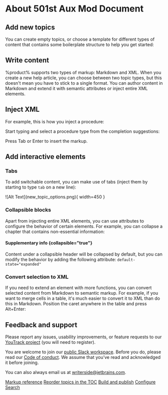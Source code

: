 # About 501st Aux Mod Document

<!--Writerside adds this topic when you create a new documentation project.
You can use it as a sandbox to play with Writerside features, and remove it from the TOC when you don't need it anymore.-->

## Add new topics
You can create empty topics, or choose a template for different types of content that contains some boilerplate structure to help you get started:


## Write content
%product% supports two types of markup: Markdown and XML.
When you create a new help article, you can choose between two topic types, but this doesn't mean you have to stick to a single format.
You can author content in Markdown and extend it with semantic attributes or inject entire XML elements.

## Inject XML
For example, this is how you inject a procedure:

<procedure title="Inject a procedure" id="inject-a-procedure">
    <step>
        <p>Start typing and select a procedure type from the completion suggestions:</p>
    </step>
    <step>
        <p>Press <shortcut>Tab</shortcut> or <shortcut>Enter</shortcut> to insert the markup.</p>
    </step>
</procedure>

## Add interactive elements

### Tabs
To add switchable content, you can make use of tabs (inject them by starting to type `tab` on a new line):

<tabs>
    <tab title="Markdown">
        <code-block lang="plain text">![Alt Text](new_topic_options.png){ width=450 }</code-block>
    </tab>
</tabs>

### Collapsible blocks
Apart from injecting entire XML elements, you can use attributes to configure the behavior of certain elements.
For example, you can collapse a chapter that contains non-essential information:

#### Supplementary info {collapsible="true"}
Content under a collapsible header will be collapsed by default,
but you can modify the behavior by adding the following attribute:
`default-state="expanded"`

### Convert selection to XML
If you need to extend an element with more functions, you can convert selected content from Markdown to semantic markup.
For example, if you want to merge cells in a table, it's much easier to convert it to XML than do this in Markdown.
Position the caret anywhere in the table and press <shortcut>Alt+Enter</shortcut>:


## Feedback and support
Please report any issues, usability improvements, or feature requests to our
<a href="https://youtrack.jetbrains.com/newIssue?project=WRS">YouTrack project</a>
(you will need to register).

You are welcome to join our
<a href="https://jb.gg/WRS_Slack">public Slack workspace</a>.
Before you do, please read our [Code of conduct](https://plugins.jetbrains.com/plugin/20158-writerside/docs/writerside-code-of-conduct.html).
We assume that you’ve read and acknowledged it before joining.

You can also always email us at [writerside@jetbrains.com](mailto:writerside@jetbrains.com).

<seealso>
    <category ref="wrs">
        <a href="https://plugins.jetbrains.com/plugin/20158-writerside/docs/markup-reference.html">Markup reference</a>
        <a href="https://plugins.jetbrains.com/plugin/20158-writerside/docs/manage-table-of-contents.html">Reorder topics in the TOC</a>
        <a href="https://plugins.jetbrains.com/plugin/20158-writerside/docs/local-build.html">Build and publish</a>
        <a href="https://plugins.jetbrains.com/plugin/20158-writerside/docs/configure-search.html">Configure Search</a>
    </category>
</seealso>
